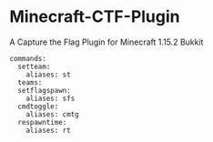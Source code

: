 # Minecraft-CTF-Plugin
A Capture the Flag Plugin for Minecraft 1.15.2 Bukkit 


```
commands:
  setteam:
    aliases: st
  teams:
  setflagspawn:
    aliases: sfs
  cmdtoggle:
    aliases: cmtg
  respawntime:
    aliases: rt
```

